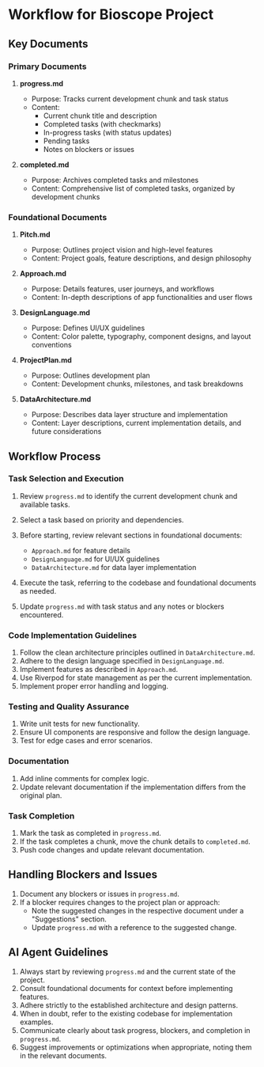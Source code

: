 # Workflow for Bioscope Project

## Key Documents

### Primary Documents

1. **progress.md**
   - Purpose: Tracks current development chunk and task status
   - Content:
     - Current chunk title and description
     - Completed tasks (with checkmarks)
     - In-progress tasks (with status updates)
     - Pending tasks
     - Notes on blockers or issues

2. **completed.md**
   - Purpose: Archives completed tasks and milestones
   - Content: Comprehensive list of completed tasks, organized by development chunks

### Foundational Documents

1. **Pitch.md**
   - Purpose: Outlines project vision and high-level features
   - Content: Project goals, feature descriptions, and design philosophy

2. **Approach.md**
   - Purpose: Details features, user journeys, and workflows
   - Content: In-depth descriptions of app functionalities and user flows

3. **DesignLanguage.md**
   - Purpose: Defines UI/UX guidelines
   - Content: Color palette, typography, component designs, and layout conventions

4. **ProjectPlan.md**
   - Purpose: Outlines development plan
   - Content: Development chunks, milestones, and task breakdowns

5. **DataArchitecture.md**
   - Purpose: Describes data layer structure and implementation
   - Content: Layer descriptions, current implementation details, and future considerations

## Workflow Process

### Task Selection and Execution

1. Review `progress.md` to identify the current development chunk and available tasks.
2. Select a task based on priority and dependencies.
3. Before starting, review relevant sections in foundational documents:
   - `Approach.md` for feature details
   - `DesignLanguage.md` for UI/UX guidelines
   - `DataArchitecture.md` for data layer implementation

4. Execute the task, referring to the codebase and foundational documents as needed.
5. Update `progress.md` with task status and any notes or blockers encountered.

### Code Implementation Guidelines

1. Follow the clean architecture principles outlined in `DataArchitecture.md`.
2. Adhere to the design language specified in `DesignLanguage.md`.
3. Implement features as described in `Approach.md`.
4. Use Riverpod for state management as per the current implementation.
5. Implement proper error handling and logging.

### Testing and Quality Assurance

1. Write unit tests for new functionality.
2. Ensure UI components are responsive and follow the design language.
3. Test for edge cases and error scenarios.

### Documentation

1. Add inline comments for complex logic.
2. Update relevant documentation if the implementation differs from the original plan.

### Task Completion

1. Mark the task as completed in `progress.md`.
2. If the task completes a chunk, move the chunk details to `completed.md`.
3. Push code changes and update relevant documentation.

## Handling Blockers and Issues

1. Document any blockers or issues in `progress.md`.
2. If a blocker requires changes to the project plan or approach:
   - Note the suggested changes in the respective document under a "Suggestions" section.
   - Update `progress.md` with a reference to the suggested change.

## AI Agent Guidelines

1. Always start by reviewing `progress.md` and the current state of the project.
2. Consult foundational documents for context before implementing features.
3. Adhere strictly to the established architecture and design patterns.
4. When in doubt, refer to the existing codebase for implementation examples.
5. Communicate clearly about task progress, blockers, and completion in `progress.md`.
6. Suggest improvements or optimizations when appropriate, noting them in the relevant documents.

